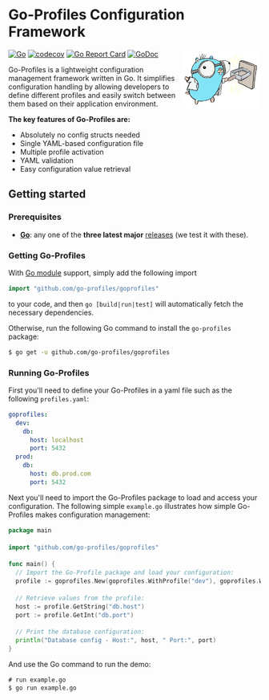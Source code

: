 # Go-Profiles Configuration Framework
<img align="right" width="159px" src="https://raw.githubusercontent.com/go-profiles/logo/master/color.png">

[![Go](https://github.com/go-profiles/goprofiles/actions/workflows/goprofiles.yml/badge.svg)](https://github.com/go-profiles/goprofiles/actions/workflows/go.yml)
[![codecov](https://codecov.io/gh/go-profiles/goprofiles/graph/badge.svg?token=LV851U823H)](https://codecov.io/gh/go-profiles/goprofiles)
[![Go Report Card](https://goreportcard.com/badge/github.com/go-profiles/goprofiles)](https://goreportcard.com/report/github.com/go-profiles/goprofiles)
[![GoDoc](https://pkg.go.dev/badge/github.com/go-profiles/goprofiles?status.svg)](https://pkg.go.dev/github.com/go-profiles/goprofiles?tab=doc)

Go-Profiles is a lightweight configuration management framework written in Go. It simplifies configuration handling by allowing developers to define different profiles and easily switch between them based on their application environment.

**The key features of Go-Profiles are:**

- Absolutely no config structs needed
- Single YAML-based configuration file
- Multiple profile activation
- YAML validation
- Easy configuration value retrieval

## Getting started

### Prerequisites

- **[Go](https://go.dev/)**: any one of the **three latest major** [releases](https://go.dev/doc/devel/release) (we test it with these).

### Getting Go-Profiles

With [Go module](https://github.com/golang/go/wiki/Modules) support, simply add the following import

```go
import "github.com/go-profiles/goprofiles"
```

to your code, and then `go [build|run|test]` will automatically fetch the necessary dependencies.

Otherwise, run the following Go command to install the `go-profiles` package:

```sh
$ go get -u github.com/go-profiles/goprofiles
```

### Running Go-Profiles

First you'll need to define your Go-Profiles in a yaml file such as the following `profiles.yaml`:

```yaml
goprofiles:
  dev:
    db:
      host: localhost
      port: 5432
  prod:
    db:
      host: db.prod.com
      port: 5432
```

Next you'll need to import the Go-Profiles package to load and access your configuration. The following simple `example.go` illustrates how simple Go-Profiles makes configuration management:

```go
package main

import "github.com/go-profiles/goprofiles"

func main() {
  // Import the Go-Profile package and load your configuration:
  profile := goprofiles.New(goprofiles.WithProfile("dev"), goprofiles.WithFile("profiles.yaml"))
  
  // Retrieve values from the profile:
  host := profile.GetString("db.host")
  port := profile.GetInt("db.port")
  
  // Print the database configuration:
  println("Database config - Host:", host, " Port:", port)
}

```

And use the Go command to run the demo:

```
# run example.go
$ go run example.go
